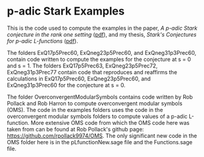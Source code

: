 # p-adic Stark Examples

This is the code used to compute the examples in the paper, <i>A p-adic Stark conjecture in the rank one setting</i> (<a href="http://www.math.ucsd.edu/~jferrara/pAdicStarkRankOne.pdf">pdf</a>), and my thesis, <i>Stark's Conjectures for p-adic L-functions</i> (<a href="http://www.math.ucsd.edu/~jferrara/Thesis.pdf">pdf</a>).

The folders ExQ17p5Prec60, ExQneg23p5Prec60, and ExQneg31p3Prec60, contain code written to compute the examples for the conjecture at s = 0 and s = 1. The folders ExQ17p5Prec63, ExQneg23p5Prec72, ExQneg31p3Prec77 contain code that reproduces and reaffirms the calculations in ExQ17p5Prec60, ExQneg23p5Prec60, and ExQneg31p3Prec60 for the conjecture at s = 0.

The folder OverconvergentModularSymbols contains code written by Rob Pollack and Rob Harron to compute overconvergent modular symbols (OMS). The code in the examples folders uses the code in the overconvergent modular symbols folders to compute values of a p-adic L-function. More extensive OMS code from which the OMS code here was taken from can be found at Rob Pollack's github page: https://github.com/rpollack9974/OMS. The only significant new code in the OMS folder here is in the pLfunctionNew.sage file and the Functions.sage file.
